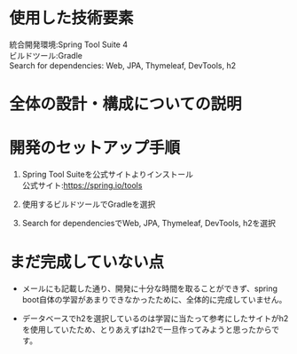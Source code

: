 # 使用した技術要素
統合開発環境:Spring Tool Suite 4  
ビルドツール:Gradle  
Search for dependencies: Web, JPA, Thymeleaf, DevTools, h2

# 全体の設計・構成についての説明

# 開発のセットアップ手順

1. Spring Tool Suiteを公式サイトよりインストール  
公式サイト:https://spring.io/tools

2. 使用するビルドツールでGradleを選択

3. Search for dependenciesでWeb, JPA, Thymeleaf, DevTools, h2を選択

# まだ完成していない点

- メールにも記載した通り、開発に十分な時間を取ることができず、spring boot自体の学習があまりできなかったために、全体的に完成していません。

- データベースでh2を選択しているのは学習に当たって参考にしたサイトがh2を使用していたため、とりあえずはh2で一旦作ってみようと思ったからです。